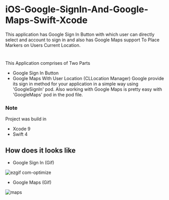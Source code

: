 # iOS-Google-SignIn-And-Google-Maps-Swift-Xcode
This application has Google Sign In Button with which user can directly select and account to sign in and also has Google Maps support To Place Markers on Users Current Location.

#
This Application comprises of Two Parts
 * Google Sign In Button 
 * Google Maps With User Location (CLLocation Manager)
Google provide its sign in method for your application in a simple way using 'GoogleSignIn' pod.
Also working with Google Maps is pretty easy with 'GoogleMaps' pod in the pod file.

### Note
Project was build in
 * Xcode 9
 * Swift 4
 
## How does it looks like
 
 * Google Sign In (Gif)

![ezgif com-optimize](https://user-images.githubusercontent.com/15246084/41370539-8b7be9be-6f65-11e8-8c31-9200ce1d5824.gif)

 * Google Maps (Gif)

![maps](https://user-images.githubusercontent.com/15246084/41371122-076201e8-6f67-11e8-88c8-e715610add8d.gif)

